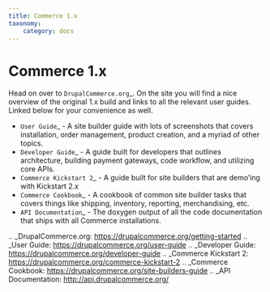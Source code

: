 ```yaml
---
title: Commerce 1.x
taxonomy:
    category: docs
---
```


Commerce 1.x
============

Head on over to `DrupalCommerce.org`_. On the site you will find a nice
overview of the original 1.x build and links to all the relevant user
guides. Linked below for your convenience as well.

-  `User Guide`_ - A site builder guide with lots of screenshots that
   covers installation, order management, product creation, and a myriad
   of other topics.
-  `Developer Guide`_ - A guide built for developers that outlines
   architecture, building payment gateways, code workflow, and utilizing
   core APIs.
-  `Commerce Kickstart 2`_ - A guide built for site builders that are
   demo’ing with Kickstart 2.x
-  `Commerce Cookbook`_ - A cookbook of common site builder tasks that
   covers things like shipping, inventory, reporting, merchandising,
   etc.
-  `API Documentation`_ - The doxygen output of all the code
   documentation that ships with all Commerce installations.

.. _DrupalCommerce.org: https://drupalcommerce.org/getting-started
.. _User Guide: https://drupalcommerce.org/user-guide
.. _Developer Guide: https://drupalcommerce.org/developer-guide
.. _Commerce Kickstart 2: https://drupalcommerce.org/commerce-kickstart-2
.. _Commerce Cookbook: https://drupalcommerce.org/site-builders-guide
.. _API Documentation: http://api.drupalcommerce.org/
